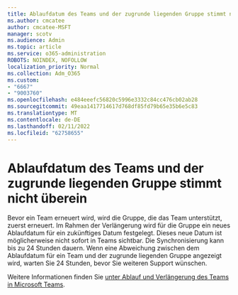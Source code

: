 ```yaml
---
title: Ablaufdatum des Teams und der zugrunde liegenden Gruppe stimmt nicht überein
ms.author: cmcatee
author: cmcatee-MSFT
manager: scotv
ms.audience: Admin
ms.topic: article
ms.service: o365-administration
ROBOTS: NOINDEX, NOFOLLOW
localization_priority: Normal
ms.collection: Adm_O365
ms.custom:
- "6667"
- "9003760"
ms.openlocfilehash: e484eeefc56820c5996e3332c84cc476cb02ab28
ms.sourcegitcommit: 49eaa1417714617d768df85fd79b65e35b6e5c83
ms.translationtype: MT
ms.contentlocale: de-DE
ms.lasthandoff: 02/11/2022
ms.locfileid: "62758655"
---
```

# <a name="expiration-date-of-team-and-underlying-group-dont-match"></a>Ablaufdatum des Teams und der zugrunde liegenden Gruppe stimmt nicht überein

Bevor ein Team erneuert wird, wird die Gruppe, die das Team unterstützt, zuerst erneuert. Im Rahmen der Verlängerung wird für die Gruppe ein neues Ablaufdatum für ein zukünftiges Datum festgelegt. Dieses neue Datum ist möglicherweise nicht sofort in Teams sichtbar. Die Synchronisierung kann bis zu 24 Stunden dauern. Wenn eine Abweichung zwischen dem Ablaufdatum für ein Team und der zugrunde liegenden Gruppe angezeigt wird, warten Sie 24 Stunden, bevor Sie weiteren Support wünschen.  

Weitere Informationen finden Sie [unter Ablauf und Verlängerung des Teams in Microsoft Teams](https://docs.microsoft.com/microsoftteams/team-expiration-renewal).
